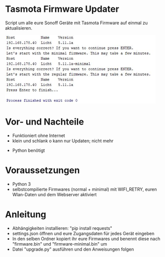 # Tasmota Firmware Updater
Script um alle eure Sonoff Geräte mit Tasmota Firmware auf einmal zu aktualisieren.

![screenshot](final.JPG)

# Vor- und Nachteile
+ Funktioniert ohne Internet
+ klein und schlank
o kann nur Updaten; nicht mehr
- Python benötigt

# Voraussetzungen
- Python 3
- selbstcompilierte Firmwares (normal + minimal) mit WIFI_RETRY, euren Wlan-Daten und dem Webserver aktiviert

# Anleitung
- Abhängigkeiten installieren: "pip install requests"
- settings.json öffnen und eure Zugangsdaten für jedes Gerät eingeben
- In den selben Ordner kopiert ihr eure Firmwares und benennt diese nach "firmware.bin" und "firmware-minimal.bin" um
- Datei "upgrade.py" ausführen und den Anweisungen folgen